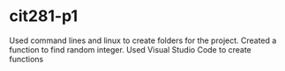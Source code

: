# cit281-p1
Used command lines and linux to create folders for the project. Created a function to find random integer. Used Visual Studio Code to create functions
